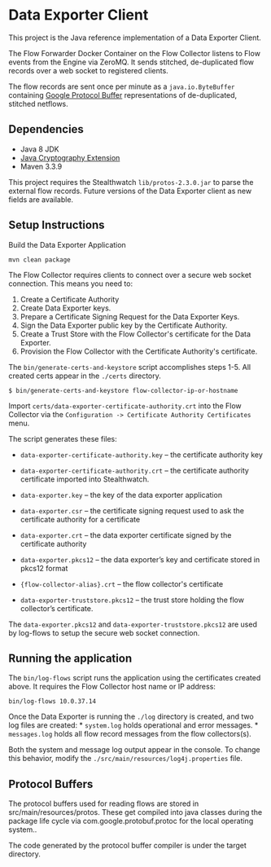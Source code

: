 Data Exporter Client
====================

This project is the Java reference implementation of a Data Exporter Client.

The Flow Forwarder Docker Container on the Flow Collector listens to Flow
events from the Engine via ZeroMQ. It sends stitched, de-duplicated flow records 
over a web socket to registered clients.

The flow records are sent once per minute as a `java.io.ByteBuffer` containing 
[Google Protocol Buffer](https://developers.google.com/protocol-buffers) representations 
of de-duplicated, stitched netflows.

Dependencies
------------

* Java 8 JDK
* [Java Cryptography Extension](http://www.oracle.com/technetwork/java/javase/downloads/jce8-download-2133166.html)
* Maven 3.3.9

This project requires the Stealthwatch `lib/protos-2.3.0.jar` to parse the external
flow records.  Future versions of the Data Exporter client as new fields are available.

Setup Instructions
------------------

Build the Data Exporter Application

    mvn clean package

The Flow Collector requires clients to connect over a secure web socket connection.
This means you need to:
 
1. Create a Certificate Authority
2. Create Data Exporter keys.
3. Prepare a Certificate Signing Request for the Data Exporter Keys. 
4. Sign the Data Exporter public key by the Certificate Authority.
5. Create a Trust Store with the Flow Collector's certificate for the Data Exporter.
6. Provision the Flow Collector with the Certificate Authority's certificate.

The `bin/generate-certs-and-keystore` script accomplishes steps 1-5.  All created certs
appear in the `./certs` directory.

    $ bin/generate-certs-and-keystore flow-collector-ip-or-hostname
    
Import `certs/data-exporter-certificate-authority.crt` into the Flow Collector via the 
`Configuration -> Certificate Authority Certificates` menu.

The script generates these files:

  * `data-exporter-certificate-authority.key` – the certificate authority key

  * `data-exporter-certificate-authority.crt` – the certificate authority certificate 
    imported into Stealthwatch.

  * `data-exporter.key` – the key of the data exporter application

  * `data-exporter.csr` – the certificate signing request used to ask the certificate 
    authority for a certificate

  * `data-exporter.crt` – the data exporter certificate signed by the certificate authority

  * `data-exporter.pkcs12` – the data exporter’s key and certificate stored in pkcs12 format

  * `{flow-collector-alias}.crt` – the flow collector's certificate

  * `data-exporter-truststore.pkcs12` – the trust store holding the flow collector’s certificate.

The `data-exporter.pkcs12` and `data-exporter-truststore.pkcs12` are used by log-flows to setup 
the secure web socket connection.
  
Running the application
-----------------------

The `bin/log-flows` script runs the application using the certificates created above.
It requires the Flow Collector host name or IP address:

    bin/log-flows 10.0.37.14

Once the Data Exporter is running the `./log` directory is created, and two log files 
are created:
    * `system.log` holds operational and error messages.
    * `messages.log` holds all flow record messages from the flow collectors(s).

Both the system and message log output appear in the console. To change this behavior,
modify the `./src/main/resources/log4j.properties` file.

Protocol Buffers
----------------

The protocol buffers used for reading flows are stored in src/main/resources/protos.
These get compiled into java classes during the package life cycle via 
com.google.protobuf.protoc for the local operating system..

The code generated by the protocol buffer compiler is under the target directory.


